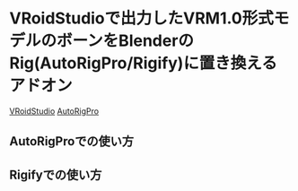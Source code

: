 # VRoidStudioで出力したVRM1.0形式モデルのボーンをBlenderのRig(AutoRigPro/Rigify)に置き換えるアドオン

[VRoidStudio](https://vroid.com/studio)
[AutoRigPro](https://blendermarket.com/products/auto-rig-pro)

## AutoRigProでの使い方


## Rigifyでの使い方
